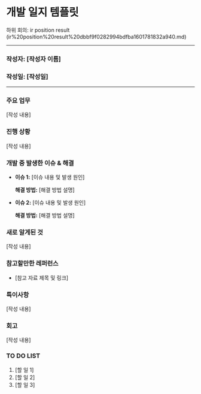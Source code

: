 # 개발 일지 템플릿

하위 회의: ir position result (ir%20position%20result%20dbbf9f0282994bdfba1601781832a940.md)

---

### **작성자: [작성자 이름]**

### **작성일: [작성일]**

---

### **주요 업무**

[작성 내용]

### **진행 상황**

[작성 내용]

### **개발 중 발생한 이슈 & 해결**

- **이슈 1:**
[이슈 내용 및 발생 원인]
    
    **해결 방법:**
    [해결 방법 설명]
    
- **이슈 2:**
[이슈 내용 및 발생 원인]
    
    **해결 방법:**
    [해결 방법 설명]
    

### **새로 알게된 것**

[작성 내용]

### **참고할만한 레퍼런스**

- [참고 자료 제목 및 링크]

### **특이사항**

[작성 내용]

### **회고**

[작성 내용]

### **TO DO LIST**

1. [할 일 1]
2. [할 일 2]
3. [할 일 3]